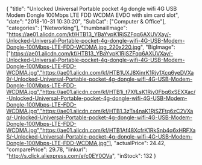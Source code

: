 {
	"title": "Unlocked Universal Portable pocket  4g dongle wifi 4G USB Modem Dongle 100Mbps LTE FDD WCDMA EVDO with sim card slot",
	"date": "2018-10-31 10:30:20",
	"SubCat": ["Computer & Office"],
	"categories": ["Networking"],
	"thumbnailImage": "https://ae01.alicdn.com/kf/HTB13_YBaYvpK1RjSZFqq6AXUVXay/-Unlocked-Universal-Portable-pocket-4g-dongle-wifi-4G-USB-Modem-Dongle-100Mbps-LTE-FDD-WCDMA.jpg_220x220.jpg",
	"BigImage": ["https://ae01.alicdn.com/kf/HTB13_YBaYvpK1RjSZFqq6AXUVXay/-Unlocked-Universal-Portable-pocket-4g-dongle-wifi-4G-USB-Modem-Dongle-100Mbps-LTE-FDD-WCDMA.jpg","https://ae01.alicdn.com/kf/HTB1UXJ8XinrK1Rjy1Xcq6yeDVXa9/-Unlocked-Universal-Portable-pocket-4g-dongle-wifi-4G-USB-Modem-Dongle-100Mbps-LTE-FDD-WCDMA.jpg","https://ae01.alicdn.com/kf/HTB1i_t7XfLsK1Rjy0Fbq6xSEXXac/-Unlocked-Universal-Portable-pocket-4g-dongle-wifi-4G-USB-Modem-Dongle-100Mbps-LTE-FDD-WCDMA.jpg","https://ae01.alicdn.com/kf/HTB1.3zTa4naK1RjSZFtq6zC2VXaq/-Unlocked-Universal-Portable-pocket-4g-dongle-wifi-4G-USB-Modem-Dongle-100Mbps-LTE-FDD-WCDMA.jpg","https://ae01.alicdn.com/kf/HTB1Af48XcfrK1RkSnb4q6xHRFXaS/-Unlocked-Universal-Portable-pocket-4g-dongle-wifi-4G-USB-Modem-Dongle-100Mbps-LTE-FDD-WCDMA.jpg"],
	"actualPrice": 24.42,
	"comparePrice": 29.78,
	"linkurl": "http://s.click.aliexpress.com/e/c0EY0OVa",
	"inStock": 132
}
